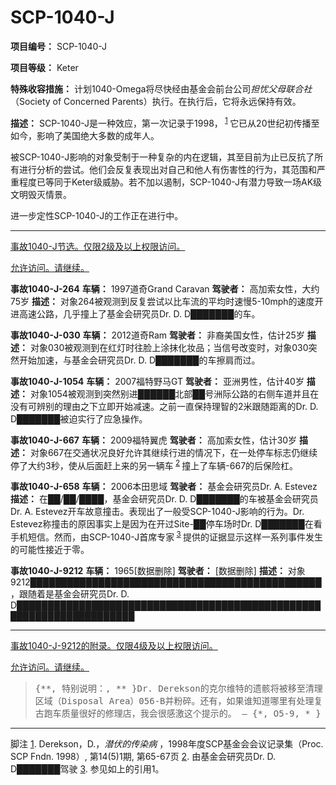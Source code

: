 # SCP-1040-J
                        


**项目编号：** SCP-1040-J

**项目等级：** Keter

**特殊收容措施：** 计划1040-Omega将尽快经由基金会前台公司*担忧父母联合社* （Society of Concerned Parents）执行。在执行后，它将永远保持有效。

**描述：** SCP-1040-J是一种效应，第一次记录于1998，<sup class='footnoteref'>
 <a shape='rect' class='footnoteref' id='footnoteref-1' href='javascript:;' onclick='WIKIDOT.page.utils.scrollToReference(&apos;footnote-1&apos;)'>1</a>
</sup>它已从20世纪初传播至如今，影响了美国绝大多数的成年人。

被SCP-1040-J影响的对象受制于一种复杂的内在逻辑，其至目前为止已反抗了所有进行分析的尝试。他们会反复表现出对自己和他人有伤害性的行为，其范围和严重程度已等同于Keter级威胁。若不加以遏制，SCP-1040-J有潜力导致一场AK级文明毁灭情景。

进一步定性SCP-1040-J的工作正在进行中。


---


<a shape='rect' class='collapsible-block-link' href='javascript:;'>&#20107;&#25925;1040-J&#33410;&#36873;&#12290;&#20165;&#38480;2&#32423;&#21450;&#20197;&#19978;&#26435;&#38480;&#35775;&#38382;&#12290;</a>

<a shape='rect' class='collapsible-block-link' href='javascript:;'>&#20801;&#35768;&#35775;&#38382;&#12290;&#35831;&#32487;&#32493;&#12290;</a>

**事故1040-J-264** 
**车辆：** 1997道奇Grand Caravan
**驾驶者：** 高加索女性，大约75岁
**描述：** 对象264被观测到反复尝试以比车流的平均时速慢5-10mph的速度开进高速公路，几乎撞上了基金会研究员Dr. D. D███████的车。

**事故1040-J-030** 
**车辆：** 2012道奇Ram
**驾驶者：** 非裔美国女性，估计25岁
**描述：** 对象030被观测到在红灯时往脸上涂抹化妆品；当信号改变时，对象030突然开始加速，与基金会研究员Dr. D. D███████的车擦肩而过。

**事故1040-J-1054** 
**车辆：** 2007福特野马GT
**驾驶者：** 亚洲男性，估计40岁
**描述：** 对象1054被观测到突然别进██████北部██号洲际公路的右侧车道并且在没有可辨别的理由之下立即开始减速。之前一直保持理智的2米跟随距离的Dr. D. D███████被迫实行了应急操作。

**事故1040-J-667** 
**车辆：** 2009福特翼虎
**驾驶者：** 高加索女性，估计30岁
**描述：** 对象667在交通状况良好允许其继续行进的情况下，在一处停车标志仍继续停了大约3秒，使从后面赶上来的另一辆车<sup class='footnoteref'>
 <a shape='rect' class='footnoteref' id='footnoteref-2' href='javascript:;' onclick='WIKIDOT.page.utils.scrollToReference(&apos;footnote-2&apos;)'>2</a>
</sup>撞上了车辆-667的后保险杠。

**事故1040-J-658** 
**车辆：** 2006本田思域
**驾驶者：** 基金会研究员Dr. A. Estevez
**描述：** 在██/██/████，基金会研究员Dr. D. D███████的车被基金会研究员Dr. A. Estevez开车故意撞击。表现出了一般受SCP-1040-J影响的行为。Dr. Estevez称撞击的原因事实上是因为在开过Site-██停车场时Dr. D███████在看手机短信。然而，由SCP-1040-J首席专家<sup class='footnoteref'>
 <a shape='rect' class='footnoteref' id='footnoteref-3' href='javascript:;' onclick='WIKIDOT.page.utils.scrollToReference(&apos;footnote-3&apos;)'>3</a>
</sup>提供的证据显示这样一系列事件发生的可能性接近于零。

**事故1040-J-9212** 
**车辆：** 1965[数据删除]
**驾驶者：** [数据删除]
**描述：** 对象9212███████████████████████████████████████████████，跟随着是基金会研究员Dr. D. D█████████████████████████████████████████████████████████████████████





---


<a shape='rect' class='collapsible-block-link' href='javascript:;'>&#20107;&#25925;1040-J-9212&#30340;&#38468;&#24405;&#12290;&#20165;&#38480;4&#32423;&#21450;&#20197;&#19978;&#26435;&#38480;&#35775;&#38382;&#12290;</a>

<a shape='rect' class='collapsible-block-link' href='javascript:;'>&#20801;&#35768;&#35775;&#38382;&#12290;&#35831;&#32487;&#32493;&#12290;</a>


> <tt>{**, &#29305;&#21035;&#35828;&#26126;&#65306;, ** }Dr. Derekson&#30340;&#20811;&#23572;&#32500;&#29305;&#30340;&#36951;&#39608;&#23558;&#34987;&#31227;&#33267;&#28165;&#29702;&#21306;&#22495;&#65288;Disposal Area&#65289;056-B&#24182;&#31881;&#30862;&#12290;&#36824;&#26377;&#65292;&#22914;&#26524;&#35841;&#30693;&#36947;&#21738;&#37324;&#26377;&#22788;&#29702;&#22797;&#21476;&#36305;&#36710;&#36136;&#37327;&#24456;&#22909;&#30340;&#20462;&#29702;&#24215;&#65292;&#25105;&#20250;&#24456;&#24863;&#28608;&#36825;&#20010;&#25552;&#31034;&#30340;&#12290; &#8212; {*, O5-9, * }</tt>
> 





---


脚注
<a shape='rect' href='javascript:;' onclick='WIKIDOT.page.utils.scrollToReference(&apos;footnoteref-1&apos;)'>1</a>. Derekson，D.，*潜伏的传染病* ，1998年度SCP基金会会议记录集（Proc. SCP Fndn. 1998）, 第14(5)1期, 第65-67页
<a shape='rect' href='javascript:;' onclick='WIKIDOT.page.utils.scrollToReference(&apos;footnoteref-2&apos;)'>2</a>. 由基金会研究员Dr. D. D███████驾驶
<a shape='rect' href='javascript:;' onclick='WIKIDOT.page.utils.scrollToReference(&apos;footnoteref-3&apos;)'>3</a>. 参见如上的引用1。


                    